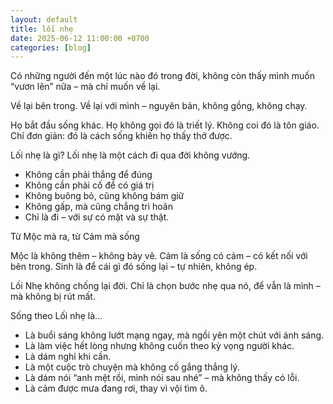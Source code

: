 ```yaml
---
layout: default
title: lối nhẹ
date: 2025-06-12 11:00:00 +0700
categories: [blog]
---
```


Có những người đến một lúc nào đó trong đời, không còn thấy mình muốn “vươn lên” nữa – mà chỉ muốn về lại.

Về lại bên trong.
Về lại với mình – nguyên bản, không gồng, không chạy.

Họ bắt đầu sống khác.
Họ không gọi đó là triết lý. Không coi đó là tôn giáo.
Chỉ đơn giản: đó là cách sống khiến họ thấy thở được.

Lối nhẹ là gì? Lối nhẹ là một cách đi qua đời không vướng.

- Không cần phải thắng để đúng
- Không cần phải cố để có giá trị
- Không buông bỏ, cũng không bám giữ
- Không gấp, mà cũng chẳng trì hoãn
- Chỉ là đi – với sự có mặt và sự thật.

Từ Mộc mà ra, từ Cảm mà sống

Mộc là không thêm – không bày vẽ.
Cảm là sống có cảm – có kết nối với bên trong.
Sinh là để cái gì đó sống lại – tự nhiên, không ép.

Lối Nhẹ không chống lại đời.
Chỉ là chọn bước nhẹ qua nó, để vẫn là mình – mà không bị rút mất.

Sống theo Lối nhẹ là…
- Là buổi sáng không lướt mạng ngay, mà ngồi yên một chút với ánh sáng.
- Là làm việc hết lòng nhưng không cuốn theo kỳ vọng người khác.
- Là dám nghỉ khi cần.
- Là một cuộc trò chuyện mà không cố gắng thắng lý.
- Là dám nói “anh mệt rồi, mình nói sau nhé” – mà không thấy có lỗi.
- Là cảm được mưa đang rơi, thay vì vội tìm ô.